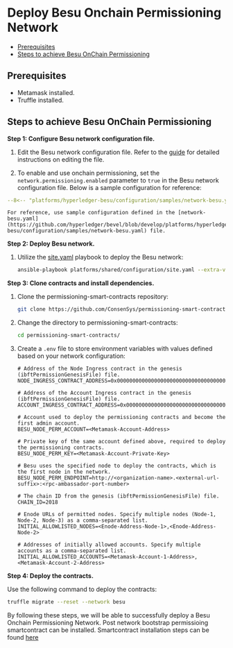 [//]: # (##############################################################################################)
[//]: # (Copyright Accenture. All Rights Reserved.)
[//]: # (SPDX-License-Identifier: Apache-2.0)
[//]: # (##############################################################################################)

<a name = "deploy-besu-onchain-permissioning-network"></a>
# Deploy Besu Onchain Permissioning Network

- [Prerequisites](#prerequisites)
- [Steps to achieve Besu OnChain Permissioning](#steps-to-achieve-besu-onchain-permissioning)

<a name = "prerequisites"></a>
## Prerequisites

- Metamask installed.
- Truffle installed.

<a name = "steps-to-achieve-besu-onchain-permissioning"></a>
## Steps to achieve Besu OnChain Permissioning

**Step 1: Configure Besu network configuration file.**

1. Edit the Besu network configuration file. Refer to the [guide](../networkyaml-besu.md) for detailed instructions on editing the file.

2. To enable and use onchain permissioning, set the `network.permissioning.enabled` parameter to `true` in the Besu network configuration file. Below is a sample configuration for reference:

```yaml
--8<-- "platforms/hyperledger-besu/configuration/samples/network-besu.yaml:11:18"
```
    For reference, use sample configuration defined in the [network-besu.yaml](https://github.com/hyperledger/bevel/blob/develop/platforms/hyperledger-besu/configuration/samples/network-besu.yaml) file.

**Step 2: Deploy Besu network.**

1. Utilize the [site.yaml](https://github.com/hyperledger/bevel/blob/develop/platforms/shared/configuration/site.yaml) playbook to deploy the Besu network:

    ```bash
    ansible-playbook platforms/shared/configuration/site.yaml --extra-vars "@path-to-besu-network-configuration-file.yaml"
    ```

**Step 3: Clone contracts and install dependencies.**

1. Clone the permissioning-smart-contracts repository:

    ```bash
    git clone https://github.com/ConsenSys/permissioning-smart-contracts.git
    ```

2. Change the directory to permissioning-smart-contracts:

    ```bash
    cd permissioning-smart-contracts/
    ```

3. Create a `.env` file to store environment variables with values defined based on your network configuration:

   ```env
   # Address of the Node Ingress contract in the genesis (ibftPermissionGenesisFile) file.
   NODE_INGRESS_CONTRACT_ADDRESS=0x0000000000000000000000000000000000009999

   # Address of the Account Ingress contract in the genesis (ibftPermissionGenesisFile) file.
   ACCOUNT_INGRESS_CONTRACT_ADDRESS=0x0000000000000000000000000000000000008888

   # Account used to deploy the permissioning contracts and become the first admin account.
   BESU_NODE_PERM_ACCOUNT=<Metamask-Account-Address>

   # Private key of the same account defined above, required to deploy the permissioning contracts.
   BESU_NODE_PERM_KEY=<Metamask-Account-Private-Key>

   # Besu uses the specified node to deploy the contracts, which is the first node in the network.
   BESU_NODE_PERM_ENDPOINT=http://<organization-name>.<external-url-suffix>:<rpc-ambassador-port-number>

   # The chain ID from the genesis (ibftPermissionGenesisFile) file.
   CHAIN_ID=2018

   # Enode URLs of permitted nodes. Specify multiple nodes (Node-1, Node-2, Node-3) as a comma-separated list.
   INITIAL_ALLOWLISTED_NODES=<Enode-Address-Node-1>,<Enode-Address-Node-2>

   # Addresses of initially allowed accounts. Specify multiple accounts as a comma-separated list.
   INITIAL_ALLOWLISTED_ACCOUNTS=<Metamask-Account-1-Address>,<Metamask-Account-2-Address>
   ```

**Step 4: Deploy the contracts.**

Use the following command to deploy the contracts:

```bash
truffle migrate --reset --network besu
```

By following these steps, we will be able to successfully deploy a Besu Onchain Permissioning Network.
Post network bootstrap permissioing smartcontract can be installed. Smartcontract installation steps can be found [here](https://besu.hyperledger.org/en/stable/private-networks/tutorials/permissioning/onchain/#11-clone-the-contracts-and-install-dependencies)


